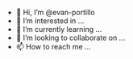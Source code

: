 - 👋 Hi, I’m @evan-portillo
- 👀 I’m interested in ...
- 🌱 I’m currently learning ...
- 💞️ I’m looking to collaborate on ...
- 📫 How to reach me ...

<!---
evan-portillo/evan-portillo is a ✨ special ✨ repository because its `README.md` (this file) appears on your GitHub profile.
You can click the Preview link to take a look at your changes.
--->
